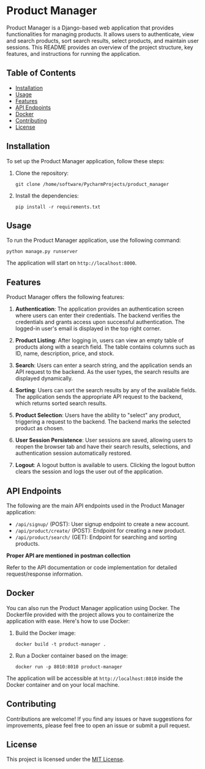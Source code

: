 # Product Manager

Product Manager is a Django-based web application that provides functionalities for managing products. It allows users to authenticate, view and search products, sort search results, select products, and maintain user sessions. This README provides an overview of the project structure, key features, and instructions for running the application.

## Table of Contents

- [Installation](#installation)
- [Usage](#usage)
- [Features](#features)
- [API Endpoints](#api-endpoints)
- [Docker](#docker)
- [Contributing](#contributing)
- [License](#license)

## Installation

To set up the Product Manager application, follow these steps:

1. Clone the repository:

   ```shell
   git clone /home/software/PycharmProjects/product_manager
   ```

2. Install the dependencies:

   ```shell
   pip install -r requirements.txt
   ```

## Usage

To run the Product Manager application, use the following command:

```shell
python manage.py runserver
```

The application will start on `http://localhost:8000`.

## Features

Product Manager offers the following features:

1. **Authentication**: The application provides an authentication screen where users can enter their credentials. The backend verifies the credentials and grants access upon successful authentication. The logged-in user's email is displayed in the top right corner.

2. **Product Listing**: After logging in, users can view an empty table of products along with a search field. The table contains columns such as ID, name, description, price, and stock.

3. **Search**: Users can enter a search string, and the application sends an API request to the backend. As the user types, the search results are displayed dynamically.

4. **Sorting**: Users can sort the search results by any of the available fields. The application sends the appropriate API request to the backend, which returns sorted search results.

5. **Product Selection**: Users have the ability to "select" any product, triggering a request to the backend. The backend marks the selected product as chosen.

6. **User Session Persistence**: User sessions are saved, allowing users to reopen the browser tab and have their search results, selections, and authentication session automatically restored.

7. **Logout**: A logout button is available to users. Clicking the logout button clears the session and logs the user out of the application.

## API Endpoints

The following are the main API endpoints used in the Product Manager application:

- `/api/signup/` (POST): User signup endpoint to create a new account.
- `/api/product/create/` (POST): Endpoint for creating a new product.
- `/api/product/search/` (GET): Endpoint for searching and sorting products.

**Proper API are mentioned in postman collection**


Refer to the API documentation or code implementation for detailed request/response information.

## Docker

You can also run the Product Manager application using Docker. The Dockerfile provided with the project allows you to containerize the application with ease. Here's how to use Docker:

1. Build the Docker image:

   ```shell
   docker build -t product-manager .
   ```

2. Run a Docker container based on the image:

   ```shell
   docker run -p 8010:8010 product-manager
   ```

The application will be accessible at `http://localhost:8010` inside the Docker container and on your local machine.

## Contributing

Contributions are welcome! If you find any issues or have suggestions for improvements, please feel free to open an issue or submit a pull request.

## License

This project is licensed under the [MIT License](LICENSE).